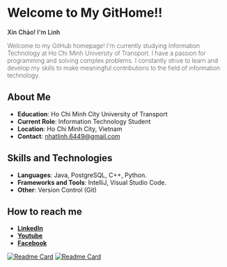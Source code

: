 # Welcome to My GitHome!!

<p style="font-weight:500;">Xin Chào! I'm Linh</p>
<p style="font-weight:200;">Welcome to my GitHub homepage! I'm currently studying Information Technology at Ho Chi Minh University of Transport. I have a passion for programming and solving complex problems. I constantly strive to learn and develop my skills to make meaningful contributions to the field of information technology. </p>

## About Me   

- **Education**: Ho Chi Minh City University of Transport
- **Current Role**: Information Technology Student
- **Location**: Ho Chi Minh City, Vietnam
- **Contact**: nhatlinh.6449@gmail.com

## Skills and Technologies

- **Languages**: Java, PostgreSQL, C++, Python.
- **Frameworks and Tools**: IntelliJ, Visual Studio Code.
- **Other**: Version Control (Git)

<!--## GitHub Stats -->

<!--![Anurag's GitHub stats](https://github-readme-stats.vercel.app/api?username=linhhuynhcoding&hide=contribs,prs,issues&theme=rose)-->


## How to reach me
- **[LinkedIn](https://www.linkedin.com/in/vu-nhat-linh-huynh-b67b96219/)**
- **[Youtube](https://www.youtube.com/@younglungling)**
- **[Facebook](https://www.facebook.com/hvnhatlinh3004)**

[![Readme Card](https://github-readme-stats.vercel.app/api/pin/?username=linhhuynhcoding&repo=ecommerce-website-sern&theme=buefy)](https://github.com/linhhuynhcoding/ecommerce-website-sern)
[![Readme Card](https://github-readme-stats.vercel.app/api/pin/?username=linhhuynhcoding&repo=Library-Management&theme=moltack)](https://github.com/linhhuynhcoding/Library-Management)

<!--
**linhhuynhcoding/linhhuynhcoding** is a ✨ _special_ ✨ repository because its `README.md` (this file) appears on your GitHub profile.

Here are some ideas to get you started:

- 🔭 I’m currently working on ...
- 🌱 I’m currently learning ...
- 👯 I’m looking to collaborate on ...
- 🤔 I’m looking for help with ...
- 💬 Ask me about ...
- 📫 How to reach me: ...
- 😄 Pronouns: ...
- ⚡ Fun fact: ...
-->
